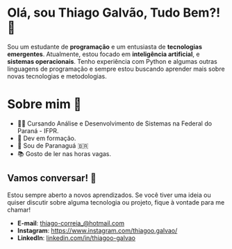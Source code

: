 # Olá, sou Thiago Galvão, Tudo Bem?! 👋
 
  Sou um estudante de **programação** e um entusiasta de **tecnologias emergentes**. Atualmente, estou focado em **inteligência artificial**,  e **sistemas operacionais**. Tenho experiência com Python e algumas outras linguagens de programação e sempre estou buscando aprender mais sobre novas tecnologias e metodologias.
 
 # Sobre mim 📃
 - 👨‍🎓 Cursando Análise e Desenvolvimento de Sistemas na Federal do Paraná - IFPR.
 - 🌱 Dev em formação.
 - 🏡 Sou de Paranaguá 🇧🇷
 - 📚 Gosto de ler nas horas vagas.
 
 ## Vamos conversar! 💬
 
 Estou sempre aberto a novos aprendizados. Se você tiver uma ideia ou quiser discutir sobre alguma tecnologia ou projeto, fique à vontade para me chamar!

 - **E-mail**: thiago-correia_@hotmail.com
 - **Instagram**: https://www.instagram.com/thiagoo.galvao/
 - **LinkedIn**: [linkedin.com/in/thiagoo-galvao](https://www.linkedin.com/in/thiagoo-galvao/)
